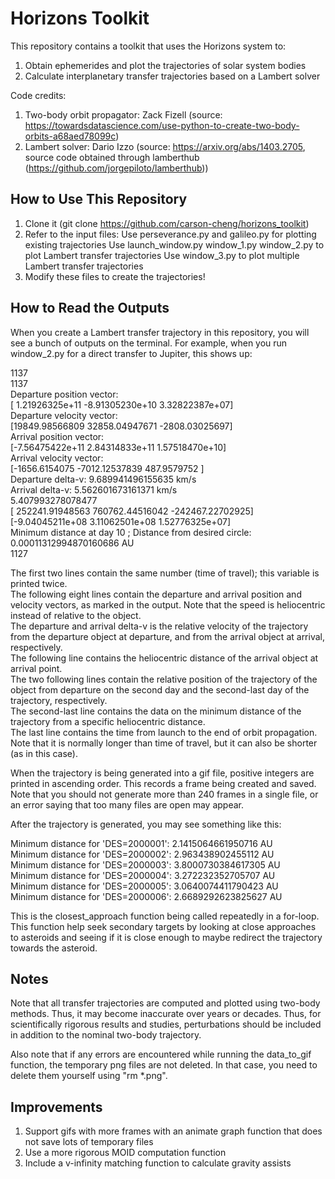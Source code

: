 # Horizons Toolkit
This repository contains a toolkit that uses the Horizons system to:
  1. Obtain ephemerides and plot the trajectories of solar system bodies
  2. Calculate interplanetary transfer trajectories based on a Lambert solver
  
Code credits:
  1. Two-body orbit propagator: Zack Fizell (source: https://towardsdatascience.com/use-python-to-create-two-body-orbits-a68aed78099c)
  2. Lambert solver: Dario Izzo (source: https://arxiv.org/abs/1403.2705, source code obtained through lamberthub (https://github.com/jorgepiloto/lamberthub))

## How to Use This Repository
  1. Clone it (git clone https://github.com/carson-cheng/horizons_toolkit)
  2. Refer to the input files:
    Use perseverance.py and galileo.py for plotting existing trajectories
    Use launch_window.py window_1.py window_2.py to plot Lambert transfer trajectories
    Use window_3.py to plot multiple Lambert transfer trajectories
  3. Modify these files to create the trajectories!
 
 ## How to Read the Outputs
When you create a Lambert transfer trajectory in this repository, you will see a bunch of outputs on the terminal. For example, when you run window_2.py for a direct transfer to Jupiter, this shows up:

1137  
1137  
Departure position vector:   
[ 1.21926325e+11 -8.91305230e+10  3.32822387e+07]  
Departure velocity vector:   
[19849.98566809 32858.04947671 -2808.03025697]  
Arrival position vector:   
[-7.56475422e+11  2.84314833e+11  1.57518470e+10]  
Arrival velocity vector:   
[-1656.6154075  -7012.12537839   487.9579752 ]  
Departure delta-v: 9.689941496155635 km/s  
Arrival delta-v: 5.562601673161371 km/s  
5.407993278078477  
[ 252241.91948563  760762.44516042 -242467.22702925]
[-9.04045211e+08  3.11062501e+08  1.52776325e+07]  
Minimum distance at day 10 ; Distance from desired circle: 0.00011312994870160686 AU  
1127

The first two lines contain the same number (time of travel); this variable is printed twice.  
The following eight lines contain the departure and arrival position and velocity vectors, as marked in the output. Note that the speed is heliocentric instead of relative to the object.  
The departure and arrival delta-v is the relative velocity of the trajectory from the departure object at departure, and from the arrival object at arrival, respectively.  
The following line contains the heliocentric distance of the arrival object at arrival point.  
The two following lines contain the relative position of the trajectory of the object from departure on the second day and the second-last day of the trajectory, respectively.  
The second-last line contains the data on the minimum distance of the trajectory from a specific heliocentric distance.  
The last line contains the time from launch to the end of orbit propagation. Note that it is normally longer than time of travel, but it can also be shorter (as in this case).  

When the trajectory is being generated into a gif file, positive integers are printed in ascending order. This records a frame being created and saved.   Note that you should not generate more than 240 frames in a single file, or an error saying that too many files are open may appear.  

After the trajectory is generated, you may see something like this:

Minimum distance for 'DES=2000001': 2.1415064661950716 AU  
Minimum distance for 'DES=2000002': 2.963438902455112 AU  
Minimum distance for 'DES=2000003': 3.8000730384617305 AU  
Minimum distance for 'DES=2000004': 3.272232352705707 AU  
Minimum distance for 'DES=2000005': 3.0640074411790423 AU  
Minimum distance for 'DES=2000006': 2.6689292623825627 AU  

This is the closest_approach function being called repeatedly in a for-loop. This function help seek secondary targets by looking at close approaches to asteroids and seeing if it is close enough to maybe redirect the trajectory towards the asteroid. 
 
 ## Notes
 
 Note that all transfer trajectories are computed and plotted using two-body methods. Thus, it may become inaccurate over years or decades. Thus, for scientifically rigorous results and studies, perturbations should be included in addition to the nominal two-body trajectory.
 
 Also note that if any errors are encountered while running the data_to_gif function, the temporary png files are not deleted. In that case, you need to delete them yourself using "rm *.png".
 
 ## Improvements
 
  1. Support gifs with more frames with an animate graph function that does not save lots of temporary files
  2. Use a more rigorous MOID computation function
  3. Include a v-infinity matching function to calculate gravity assists
